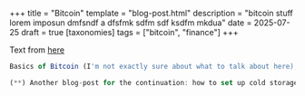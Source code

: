 +++
title = "Bitcoin"
template = "blog-post.html"
description = "bitcoin stuff lorem imposun dmfsndf a dfsfmk sdfm sdf ksdfm mkdua"
date = 2025-07-25
draft = true
[taxonomies]
tags = ["bitcoin", "finance"]
+++

Text from <a target="_blank" href="https://github.com/CosmeValera/cosmevalera.github.io/issues/35">here</a>

```js
Basics of Bitcoin (I'm not exactly sure about what to talk about here), chema for example talks about taxes, is the only post in regards to bitcoin, in addition to the how to set up your own lighnint node-> https://chemaclass.com/blog/understanding-taxes/ . And these are the blogs and readings with tag bitcoin-> https://chemaclass.com/tags/bitcoin/ . But, maybe I could talk about bitcoin more in general, or like 1. How central banks are the demon, inflation, dollar backed by nothing etc, (show the image of the dollar losing values), 2. What is bitcoin purpose and how it defies the fiat. 3. Why it can't be surpassed by other shitcoins, it's bitcoin not crypto. 4. Why volatility si good. 5. Recommend the book: filosofía de bitcoin(*), 6. Simple set up of using Relai/21Bitcoin to buy your bitcoins with DCA every month, 7. Add final section learn more (**)

(**) Another blog-post for the continuation: how to set up cold storage. -> Say options for each thing, but for the cold wallet recomment Coldcard-mk4 or Colcard-q. And buy the key note or whatever is called for the writing your private seed there and put it inside a safe`
```
